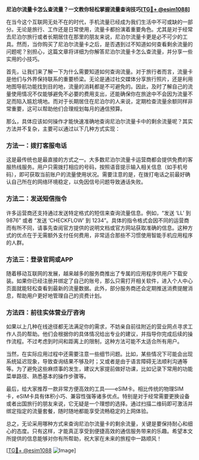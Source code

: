 **尼泊尔流量卡怎么查流量？一文教你轻松掌握流量查询技巧[[TG💪+ @esim1088](https://t.me/s/esim1088)]**

在当今这个互联网无处不在的时代，手机流量已经成为我们生活中不可或缺的一部分。无论是旅行、工作还是日常使用，流量卡都扮演着重要角色。尤其是对于经常去尼泊尔旅行或者长期居住在那里的朋友来说，尼泊尔流量卡更是必不可少的工具。然而，当你购买了尼泊尔流量卡之后，是否遇到过不知道如何查看剩余流量的问题呢？别担心，这篇文章将详细为你解答尼泊尔流量卡怎么查流量，并分享一些实用的小技巧。

首先，让我们来了解一下为什么需要知道如何查询流量。对于旅行者而言，流量卡是他们与外界保持联系的重要桥梁。无论是通过社交媒体分享旅行照片，还是利用地图导航功能找到目的地，流量的消耗都是不可避免的。因此，及时了解自己的流量使用情况不仅能够避免不必要的费用支出，还能确保你在旅途中不会因为流量不足而陷入尴尬境地。而对于长期居住在尼泊尔的人来说，定期检查流量余额同样非常重要，这可以帮助他们合理规划每月的通信预算。

那么，具体应该如何操作才能快速准确地查询尼泊尔流量卡中的剩余流量呢？其实方法并不复杂，主要可以通过以下几种方式实现：

### 方法一：拨打客服电话
这是最传统也是最直接的方式之一。大多数尼泊尔流量卡运营商都会提供免费的客服热线服务。用户只需拨打相应的号码，按照语音提示输入相关信息（如手机号码），即可获取当前账户的流量使用状况。需要注意的是，在拨打电话之前最好确认自己所在的网络环境稳定，以免因信号问题导致通话失败。

### 方法二：发送短信指令
许多运营商还支持通过发送特定格式的短信来查询流量信息。例如，“发送 ‘LL’ 到 9876” 或者 “发送 ‘CHECKFLOW’ 到 1234”。具体的指令格式会因不同的运营商而有所不同，请事先查阅官方提供的说明文档或官方网站获取准确的信息。这种方式的优点在于无需额外支付任何费用，非常适合那些不习惯使用智能手机应用程序的人群。

### 方法三：登录官网或APP
随着移动互联网的发展，越来越多的服务商推出了专属的应用程序供用户下载安装。如果你已经注册并绑定了自己的账号，那么只需打开相关软件，进入个人中心页面就能轻松查看到最新的流量数据。此外，部分服务商还会定期推送消费提醒消息，帮助用户更好地管理自己的资费计划。

### 方法四：前往实体营业厅咨询
如果以上几种在线途径都无法满足你的需求，不妨亲自前往附近的营业网点寻求工作人员的帮助。他们会根据你的具体情况给出专业的建议，并指导你完成后续的操作流程。不过考虑到时间和距离上的限制，这种方法可能不太适合所有用户。

当然，在实际应用过程中还需要注意一些细节问题。比如，某些情况下可能会出现系统延迟现象，导致查询结果不够及时；又或者是由于语言障碍无法顺利沟通等等。为了避免这些麻烦事的发生，建议大家提前做好功课，比如记录下常用的功能菜单路径、熟悉基本的操作步骤等。

最后，给大家推荐一款非常方便高效的工具——eSIM卡。相比传统的物理SIM卡，eSIM卡具有体积小巧、兼容性强等诸多优点。特别是对于经常需要更换设备或者出国旅行的朋友来说，它无疑是一个理想的选择。通过扫描二维码即可激活并绑定指定的流量套餐，随时随地都能享受流畅稳定的上网体验。

总之，无论采用哪种方式来查询尼泊尔流量卡的剩余流量，关键是要保持耐心和细心的态度。只有这样，才能真正享受到便捷高效的通信服务带来的乐趣。希望本文所提供的信息能够对你有所帮助，祝大家在未来的旅程中一路顺风！

[[TG💪+ @esim1088](https://t.me/s/esim1088) ![Image](https://i.postimg.cc/4NQfJmqS/Snipaste-2025-05-13-00-14-12.png)]